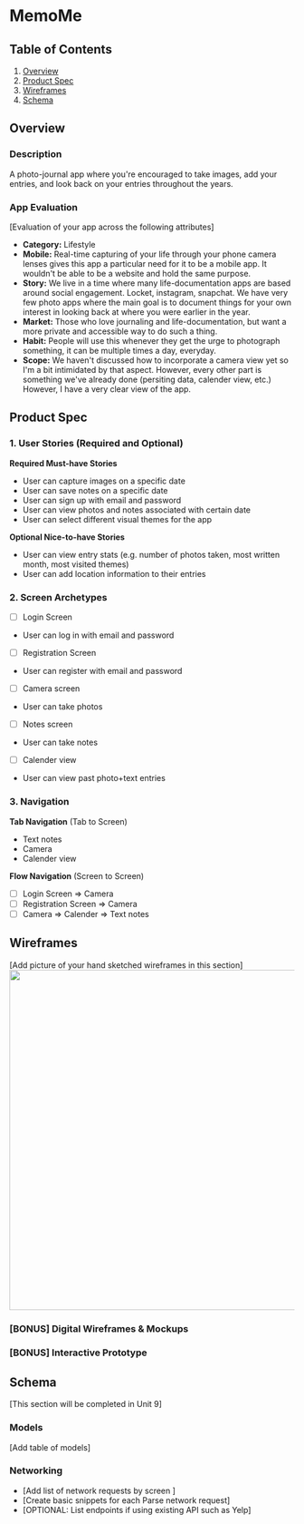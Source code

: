 # MemoMe

## Table of Contents

1. [Overview](#Overview)
2. [Product Spec](#Product-Spec)
3. [Wireframes](#Wireframes)
4. [Schema](#Schema)

## Overview

### Description

A photo-journal app where you're encouraged to take images, add your entries, and look back on your entries throughout the years.

### App Evaluation

[Evaluation of your app across the following attributes]
- **Category:** Lifestyle
- **Mobile:** Real-time capturing of your life through your phone camera lenses gives this app a particular need for it to be a mobile app. It wouldn't be able to be a website and hold the same purpose.
- **Story:** We live in a time where many life-documentation apps are based around social engagement. Locket, instagram, snapchat. We have very few photo apps where the main goal is to document things for your own interest in looking back at where you were earlier in the year.
- **Market:** Those who love journaling and life-documentation, but want a more private and accessible way to do such a thing.
- **Habit:** People will use this whenever they get the urge to photograph something, it can be multiple times a day, everyday.
- **Scope:** We haven't discussed how to incorporate a camera view yet so I'm a bit intimidated by that aspect. However, every other part is something we've already done (persiting data, calender view, etc.) However, I have a very clear view of the app.

## Product Spec

### 1. User Stories (Required and Optional)

**Required Must-have Stories**

* User can capture images on a specific date
* User can save notes on a specific date
* User can sign up with email and password
* User can view photos and notes associated with certain date
* User can select different visual themes for the app

**Optional Nice-to-have Stories**
* User can view entry stats (e.g. number of photos taken, most written month, most visited themes)
* User can add location information to their entries

### 2. Screen Archetypes

- [ ] Login Screen
* User can log in with email and password
- [ ] Registration Screen
*  User can register with email and password
- [ ] Camera screen
* User can take photos
- [ ] Notes screen
* User can take notes
- [ ] Calender view
* User can view past photo+text entries

### 3. Navigation

**Tab Navigation** (Tab to Screen)

* Text notes
* Camera
* Calender view

**Flow Navigation** (Screen to Screen)

- [ ] Login Screen
        => Camera
- [ ] Registration Screen
        => Camera
- [ ] Camera
        => Calender
        => Text notes

## Wireframes

[Add picture of your hand sketched wireframes in this section]
<img src="https://i.ibb.co/6Gy6FBP/IMG-4312.jpg" width=600>

### [BONUS] Digital Wireframes & Mockups

### [BONUS] Interactive Prototype

## Schema 

[This section will be completed in Unit 9]

### Models

[Add table of models]

### Networking

- [Add list of network requests by screen ]
- [Create basic snippets for each Parse network request]
- [OPTIONAL: List endpoints if using existing API such as Yelp]
